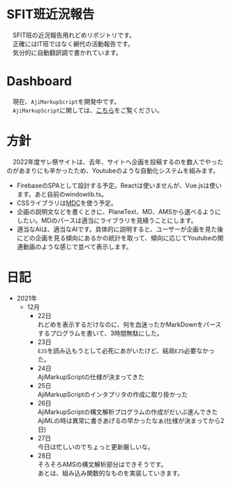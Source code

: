 # SFIT班近況報告
　SFIT班の近況報告用れどめリポジトリです。  
　正確にはIT班ではなく網代の活動報告です。  
　気分的に自動翻訳調で書かれています。
# Dashboard
　現在、`AjiMarkupScript`を開発中です。  
　`AjiMarkupScript`に関しては、[こちら](https://github.com/ajiken4610/ams-interpreter)をご覧ください。  
# 方針
　2022年度サレ祭サイトは、去年、サイトへ企画を投稿するのを数人でやったのがあまりにも辛かったため、Youtubeのような自動化システムを組みます。
- FirebaseのSPAとして設計する予定。Reactは使いませんが、Vue.jsは使います。あと自前のwindowlib.ts。
- CSSライブラリは[MDC](https://material-components.github.io/material-components-web-catalog/)を使う予定。
- 企画の説明文などを書くときに、PlaneText、MD、AMSから選べるようにしたい。MDのパースは適当にライブラリを見繕うことにします。
- 適当なAIは、適当なAIです。具体的に説明すると、ユーザーが企画を見た後にどの企画を見る傾向にあるかの統計を取って、傾向に応じてYoutubeの関連動画のような感じで並べて表示します。

# 日記
- 2021年
  - 12月
    - 22日  
    れどめを表示するだけなのに、何を血迷ったかMarkDownをパースするプログラムを書いて、3時間無駄にした。
    - 23日  
    `EJS`を読み込もうとして必死にあがいたけど、結局`EJS`必要なかった。
    - 24日  
    AjiMarkupScriptの仕様が決まってきた
    - 25日  
    AjiMarkupScriptのインタプリタの作成に取り掛かった
    - 26日  
    AjiMarkupScriptの構文解析プログラムの作成がだいぶ進んできた  
    AjiMLの時は異常に書きあげるの早かったなぁ(仕様が決まってから2日)
    - 27日  
    今日は忙しいのでちょっと更新厳しいな。
    - 28日  
    そろそろAMSの構文解析部分はできそうです。  
    あとは、組み込み関数的なものを実装していきます。
